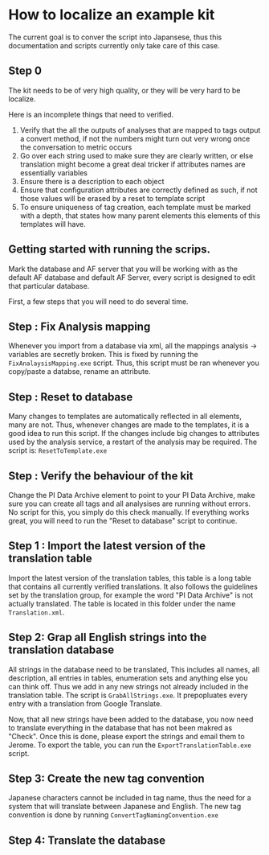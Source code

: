 # How to localize an example kit

The current goal is to conver the script into Japansese, thus this documentation and scripts currently only take care of this case.

## Step 0

The kit needs to be of very high quality, or they will be very hard to be localize.

Here is an incomplete things that need to verified.

1. Verify that the all the outputs of analyses that are mapped to tags output a convert method, if not the numbers might turn out very wrong once the conversation to metric occurs
1. Go over each string used to make sure they are clearly written, or else translation might become a great deal tricker if attributes names are essentially variables
1. Ensure there is a description to each object
1. Ensure that configuration attributes are correctly defined as such, if not those values will be erased by a reset to template script
1. To ensure uniqueness of tag creation, each template must be marked with a depth, that states how many parent elements this elements of this templates will have.

## Getting started with running the scrips.

Mark the database and AF server that you will be working with as the default AF database and default AF Server, every script is designed to edit that particular database.

First, a few steps that you will need to do several time.

## Step : Fix Analysis mapping

Whenever you import from a database via xml, all the mappings analysis -> variables are secretly broken. This is fixed by running the `FixAnalaysisMapping.exe` script. Thus, this script must be ran whenever you copy/paste a databse, rename an attribute.

## Step : Reset to database

Many changes to templates are automatically reflected in all elements, many are not. Thus, whenever changes are made to the templates, it is a good idea to run this script. If the changes include big changes to attributes used by the analysis service, a restart of the analysis may be required. The script is: `ResetToTemplate.exe`

## Step : Verify the behaviour of the kit

Change the PI Data Archive element to point to your PI Data Archive, make sure you can create all tags and all analysises are running without errors. No script for this, you simply do this check manually.
If everything works great, you will need to run the "Reset to database" script to continue.

## Step 1 : Import the latest version of the translation table

Import the latest version of the translation tables, this table is a long table that contains all currently verified translations. It also follows the guidelines set by the translation group, for example the word "PI Data Archive" is not actually translated. The table is located in this folder under the name `Translation.xml`.

## Step 2: Grap all English strings into the translation database

All strings in the database need to be translated, This includes all names, all description, all entries in tables, enumeration sets and anything else you can think off. Thus we add in any new strings not already included in the translation table. The script is `GrabAllStrings.exe`. It prepopluates every entry with a translation from Google Translate.

Now, that all new strings have been added to the database, you now need to translate everything in the database that has not been makred as "Check". Once this is done, please export the strings and email them to Jerome. To export the table, you can run the `ExportTranslationTable.exe` script.

## Step 3: Create the new tag convention

Japanese characters cannot be included in tag name, thus the need for a system that will translate between Japanese and English. The new tag convention is done by running `ConvertTagNamingConvention.exe`

## Step 4: Translate the database